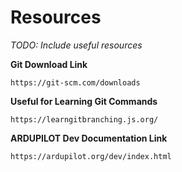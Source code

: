 # Resources
*TODO: Include useful resources*

**Git Download Link**
```
https://git-scm.com/downloads
```
**Useful for Learning Git Commands**
```
https://learngitbranching.js.org/
```

**ARDUPILOT Dev Documentation Link**
```
https://ardupilot.org/dev/index.html
```
